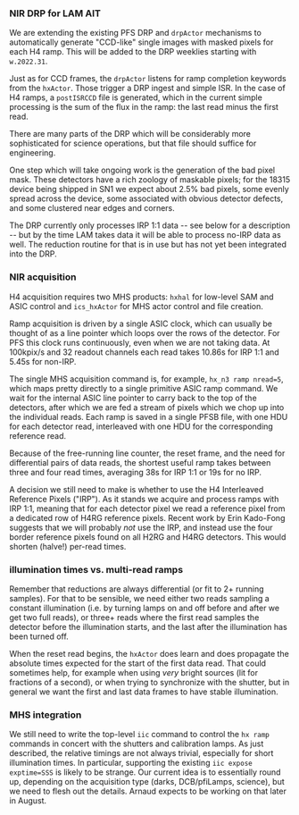 ### NIR DRP for LAM AIT

We are extending the existing PFS DRP and `drpActor` mechanisms to automatically generate "CCD-like" single images with masked pixels for each H4 ramp. This will be added to the DRP weeklies starting with `w.2022.31`.

Just as for CCD frames, the `drpActor` listens for ramp completion keywords from the `hxActor`. Those trigger a DRP ingest and simple ISR. In the case of H4 ramps, a `postISRCCD` file is generated, which in the current simple processing is the sum of the flux in the ramp: the last read minus the first read.

There are many parts of the DRP which will be considerably more sophisticated for science operations, but that file should suffice for engineering.

One step which will take ongoing work is the generation of the bad pixel mask. These detectors have a rich zoology of maskable pixels; for the 18315 device being shipped in SN1 we expect about 2.5% bad pixels, some evenly spread across the device, some associated with obvious detector defects, and some clustered near edges and corners.

The DRP currently only processes IRP 1:1 data -- see below for a description -- but by the time LAM takes data it will be able to process no-IRP data as well. The reduction routine for that is in use but has not yet been integrated into the DRP.

### NIR acquisition

H4 acquisition requires two MHS products: `hxhal` for low-level SAM and ASIC control and `ics_hxActor` for MHS actor control and file creation.

Ramp acquisition is driven by a single ASIC clock, which can usually be thought of as a line pointer which loops over the rows of the detector. For PFS this clock runs continuously, even when we are not taking data. At 100kpix/s and 32 readout channels each read takes 10.86s for IRP 1:1 and 5.45s for non-IRP.

The single MHS acquisition command is, for example, `hx_n3 ramp nread=5`, which maps pretty directly to a single primitive ASIC ramp command. We wait for the internal ASIC line pointer to carry back to the top of the detectors, after which we are fed a stream of pixels which we chop up into the individual reads. Each ramp is saved in a single PFSB file, with one HDU for each detector read, interleaved with one HDU for the corresponding reference read.

Because of the free-running line counter, the reset frame, and the need for differential pairs of data reads, the shortest useful ramp takes between three and four read times, averaging 38s for IRP 1:1 or 19s for no IRP. 

A decision we still need to make is whether to use the H4 Interleaved Reference Pixels ("IRP"). As it stands we acquire and process ramps with IRP 1:1, meaning that for each detector pixel we read a reference pixel from a dedicated row of H4RG reference pixels. Recent work by Erin Kado-Fong suggests that we will probably *not* use the IRP, and instead use the four border reference pixels found on all H2RG and H4RG detectors. This would shorten (halve!) per-read times.

### illumination times vs. multi-read ramps

Remember that reductions are always differential (or fit to 2+ running samples). For that to be sensible, we need either two reads sampling a constant illumination (i.e. by turning lamps on and off before and after we get two full reads), or three+ reads where the first read samples the detector before the illumination starts, and the last after the illumination has been turned off. 

When the reset read begins, the `hxActor` does learn and does propagate the absolute times expected for the start of the first data read. That could sometimes help, for example when using *very* bright sources (lit for fractions of a second), or when trying to synchronize with the shutter, but in general we want the first and last data frames to have stable illumination.

### MHS integration

We still need to write the top-level `iic` command to control the `hx ramp` commands in concert with the shutters and calibration lamps. As just described, the relative timings are not always trivial, especially for short illumination times. In particular, supporting the existing `iic expose exptime=SSS` is likely to be strange. Our current idea is to essentially round up, depending on the acquisition type (darks, DCB/pfiLamps, science), but we need to flesh out the details. Arnaud expects to be working on that later in August.


